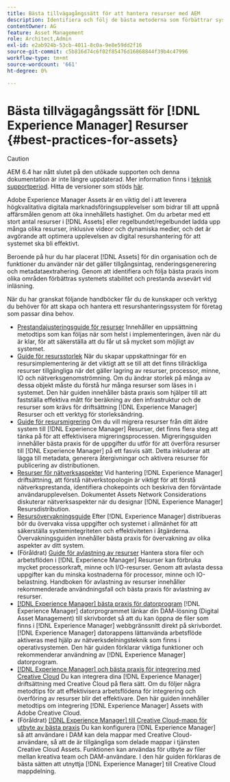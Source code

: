 ```yaml
---
title: Bästa tillvägagångssätt för att hantera resurser med AEM
description: Identifiera och följ de bästa metoderna som förbättrar systemstabilitet och prestanda vid inläsning, beroende på [!DNL Experience Manager] Resursinstallation och funktioner som används för att importera och bearbeta resurser.
contentOwner: AG
feature: Asset Management
role: Architect,Admin
exl-id: e2ab924b-53cb-4011-8c0a-9e8e59dd2f16
source-git-commit: c5b816d74c6f02f85476d16868844f39b4c47996
workflow-type: tm+mt
source-wordcount: '661'
ht-degree: 0%

---
```


# Bästa tillvägagångssätt för [!DNL Experience Manager] Resurser {#best-practices-for-assets}

>[!CAUTION]
>
>AEM 6.4 har nått slutet på den utökade supporten och denna dokumentation är inte längre uppdaterad. Mer information finns i [teknisk supportperiod](https://helpx.adobe.com/support/programs/eol-matrix.html). Hitta de versioner som stöds [här](https://experienceleague.adobe.com/docs/).

Adobe Experience Manager Assets är en viktig del i att leverera högkvalitativa digitala marknadsföringsupplevelser som bidrar till att uppnå affärsmålen genom att öka innehållets hastighet. Om du arbetar med ett stort antal resurser i [!DNL Assets] eller regelbundet/regelbundet ladda upp många olika resurser, inklusive videor och dynamiska medier, och det är avgörande att optimera upplevelsen av digital resurshantering för att systemet ska bli effektivt.

Beroende på hur du har placerat [!DNL Assets] för din organisation och de funktioner du använder när det gäller tillgångsintag, renderingsgenerering och metadataextrahering. Genom att identifiera och följa bästa praxis inom olika områden förbättras systemets stabilitet och prestanda avsevärt vid inläsning.

När du har granskat följande handböcker får du de kunskaper och verktyg du behöver för att skapa och hantera ett resurshanteringssystem för företag som passar dina behov.

* [Prestandajusteringsguide för resurser](performance-tuning-guidelines.md)
Innehåller en uppsättning metodtips som kan följas när som helst i implementeringen, även när du är klar, för att säkerställa att du får ut så mycket som möjligt av systemet.
* [Guide för resursstorlek](assets-sizing-guide.md)
När du skapar uppskattningar för en resursimplementering är det viktigt att se till att det finns tillräckliga resurser tillgängliga när det gäller lagring av resurser, processor, minne, IO och nätverksgenomströmning. Om du ändrar storlek på många av dessa objekt måste du förstå hur många resurser som läses in i systemet. Den här guiden innehåller bästa praxis som hjälper till att fastställa effektiva mått för beräkning av den infrastruktur och de resurser som krävs för driftsättning [!DNL Experience Manager] Resurser och ett verktyg för storleksändring.
* [Guide för resursmigrering](assets-migration-guide.md)
Om du vill migrera resurser från ditt äldre system till [!DNL Experience Manager] Resurser, det finns flera steg att tänka på för att effektivisera migreringsprocessen. Migreringsguiden innehåller bästa praxis för de uppgifter du utför för att överföra resurser till [!DNL Experience Manager] på ett fasvis sätt. Detta inkluderar att lägga till metadata, generera återgivningar och aktivera resurser för publicering av distributionen.
* [Resurser för nätverksaspekter](assets-network-considerations.md)
Vid hantering [!DNL Experience Manager] driftsättning, att förstå nätverkstopologin är viktigt för att förstå nätverksprestanda, identifiera chokepoints och beskriva den förväntade användarupplevelsen. Dokumentet Assets Network Considerations diskuterar nätverksaspekter när du designar [!DNL Experience Manager] Resursdistribution.
* [Resursövervakningsguide](assets-monitoring-best-practices.md)
Efter [!DNL Experience Manager] distribueras bör du övervaka vissa uppgifter och systemet i allmänhet för att säkerställa systemintegriteten och effektiviteten i åtgärderna. Övervakningsguiden innehåller bästa praxis för övervakning av olika aspekter av ditt system.
* (Föråldrat) [Guide för avlastning av resurser](assets-offloading-best-practices.md)
Hantera stora filer och arbetsflöden i [!DNL Experience Manager] Resurser kan förbruka mycket processorkraft, minne och I/O-resurser. Genom att avlasta dessa uppgifter kan du minska kostnaderna för processor, minne och IO-belastning. Handboken för avlastning av resurser innehåller rekommenderade användningsfall och bästa praxis för avlastning av resurser.
* [[!DNL Experience Manager] bästa praxis för datorprogram](https://helpx.adobe.com/experience-manager/desktop-app/aem-desktop-app-best-practices.html)
   [!DNL Experience Manager] datorprogrammet länkar din DAM-lösning (Digital Asset Management) till skrivbordet så att du kan öppna de filer som finns i [!DNL Experience Manager] webbgränssnitt direkt på skrivbordet. [!DNL Experience Manager] datorappens lättanvända arbetsflöde aktiveras med hjälp av nätverksdelningsteknik som finns i operativsystemen. Den här guiden förklarar viktiga funktioner och rekommenderar användning av [!DNL Experience Manager] datorprogram.
* [[!DNL Experience Manager] och bästa praxis för integrering med Creative Cloud](aem-cc-integration-best-practices.md)
Du kan integrera dina [!DNL Experience Manager] driftsättning med Creative Cloud på flera sätt. Om du följer några metodtips för att effektivisera arbetsflödena för integrering och överföring av resurser blir det effektivare. Den här guiden innehåller metodtips om integrering [!DNL Experience Manager] Assets with Adobe Creative Cloud.
* (Föråldrat) [[!DNL Experience Manager] till Creative Cloud-mapp för utbyte av bästa praxis](aem-cc-folder-sharing-best-practices.md)
Du kan konfigurera [!DNL Experience Manager] så att användare i DAM kan dela mappar med Creative Cloud-användare, så att de är tillgängliga som delade mappar i tjänsten Creative Cloud Assets. Funktionen kan användas för utbyte av filer mellan kreativa team och DAM-användare. I den här guiden förklaras de bästa sätten att utnyttja [!DNL Experience Manager] till Creative Cloud mappdelning.
